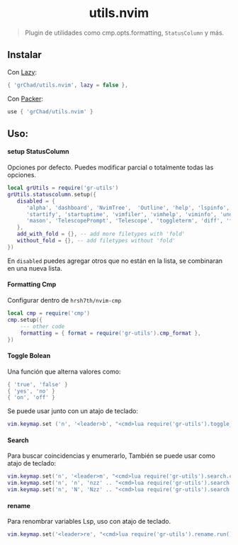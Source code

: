 <h1 align="center">utils.nvim</h1>

> Plugin de utilidades como cmp.opts.formatting, `StatusColumn` y más.


## Instalar

Con [Lazy](https://github.com/folke/lazy.nvim):

```lua
{ 'grChad/utils.nvim', lazy = false },
```

Con [Packer](https://github.com/wbthomason/packer.nvim):

```lua
use { 'grChad/utils.nvim' }
```

## Uso:
#### setup StatusColumn

Opciones por defecto. Puedes modificar parcial o totalmente todas las opciones.

```lua
local grUtils = require('gr-utils')
grUtils.statuscolumn.setup({
   disabled = {
      'alpha', 'dashboard', 'NvimTree',  'Outline', 'help', 'lspinfo', 'packer', 'qf',
      'startify', 'startuptime', 'vimfiler', 'vimhelp', 'viminfo', 'undotree', 'lazy',
      'mason', 'TelescopePrompt', 'Telescope', 'toggleterm', 'diff', 'fugitiveblame'
   },
   add_with_fold = {}, -- add more filetypes with 'fold'
   without_fold = {}, -- add filetypes without 'fold'
})
```

En `disabled` puedes agregar otros que no están en la lista, se combinaran en una nueva lista.

#### Formatting Cmp

Configurar dentro de `hrsh7th/nvim-cmp`

```lua
local cmp = require('cmp')
cmp.setup({
    --- other code
    formatting = { format = require('gr-utils').cmp_format },
})
```

#### Toggle Bolean

Una función que alterna valores como:
```lua
{ 'true', 'false' }
{ 'yes', 'no' }
{ 'on', 'off' }
```

Se puede usar junto con un atajo de teclado:
```lua
vim.keymap.set ('n', '<leader>b', "<cmd>lua require('gr-utils').toggle_bool()<CR>", { desc = 'Toggle boolean' })
```

#### Search

Para buscar coincidencias y enumerarlo, También se puede usar como atajo de teclado:

```lua
vim.keymap.set('n', '<leader>m', "<cmd>lua require('gr-utils').search.clear()<CR>", { silent = true, desc = 'no highlight' })
vim.keymap.set('n', 'n', 'nzz' .. "<cmd>lua require('gr-utils').search.run()<CR>", { desc = 'Next search' })
vim.keymap.set('n', 'N', 'Nzz' .. "<cmd>lua require('gr-utils').search.run()<CR>", { desc = 'Previous search' })
```

#### rename

Para renombrar variables Lsp, uso con atajo de teclado.

```lua
vim.keymap.set('<leader>re', "<cmd>lua require('gr-utils').rename.run()<CR>", {desc = 'rename variable'})
```
